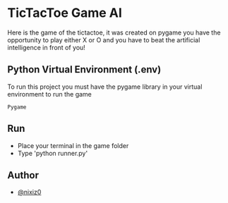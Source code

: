 
# TicTacToe Game AI

Here is the game of the tictactoe, it was created on pygame you have the opportunity to play either X or O and you have to beat the artificial intelligence in front of you!

## Python Virtual Environment (.env)

To run this project you must have the pygame library in your virtual environment to run the game

`Pygame`

## Run

- Place your terminal in the game folder
- Type 'python runner.py'

## Author

- [@nixiz0](https://github.com/nixiz0)
